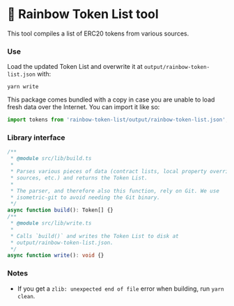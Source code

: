 # 🌈️ Rainbow Token List tool

This tool compiles a list of ERC20 tokens from various sources.

### Use

Load the updated Token List and overwrite it at `output/rainbow-token-list.json`
with:

```shell
yarn write
```

This package comes bundled with a copy in case you are unable to load fresh data
over the Internet. You can import it like so:

```ts
import tokens from 'rainbow-token-list/output/rainbow-token-list.json';
```

### Library interface
```ts
/**
 * @module src/lib/build.ts
 * 
 * Parses various pieces of data (contract lists, local property overrides, data
 * sources, etc.) and returns the Token List.
 * 
 * The parser, and therefore also this function, rely on Git. We use
 * isometric-git to avoid needing the Git binary.
 */
async function build(): Token[] {}
/**
 * @module src/lib/write.ts
 * 
 * Calls `build()` and writes the Token List to disk at
 * output/rainbow-token-list.json.
 */
async function write(): void {}
```

### Notes

- If you get a `zlib: unexpected end of file` error when building, run `yarn clean`.
